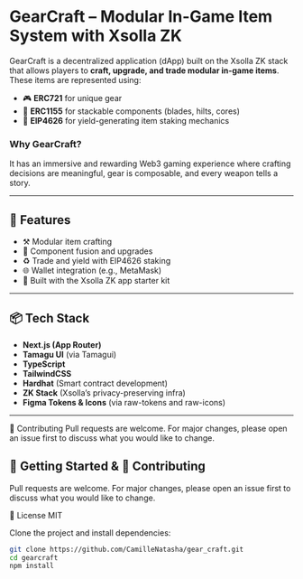 # GearCraft – Modular In-Game Item System with Xsolla ZK

GearCraft is a decentralized application (dApp) built on the Xsolla ZK stack that allows players to **craft, upgrade, and trade modular in-game items**. These items are represented using:

- 🎮 **ERC721** for unique gear
- 🧱 **ERC1155** for stackable components (blades, hilts, cores)
- 🧠 **EIP4626** for yield-generating item staking mechanics

### Why GearCraft?
It has an immersive and rewarding Web3 gaming experience where crafting decisions are meaningful, gear is composable, and every weapon tells a story.

---

## 🔧 Features

- ⚒️ Modular item crafting
- 🧬 Component fusion and upgrades
- ♻️ Trade and yield with EIP4626 staking
- 🌐 Wallet integration (e.g., MetaMask)
- 🔐 Built with the Xsolla ZK app starter kit

---

## 📦 Tech Stack

- **Next.js (App Router)**
- **Tamagu UI** (via Tamagui)
- **TypeScript**
- **TailwindCSS**
- **Hardhat** (Smart contract development)
- **ZK Stack** (Xsolla’s privacy-preserving infra)
- **Figma Tokens & Icons** (via raw-tokens and raw-icons)

---

🧠 Contributing
Pull requests are welcome. For major changes, please open an issue first to discuss what you would like to change.

## 🚀 Getting Started & 🧠 Contributing


Pull requests are welcome. For major changes, please open an issue first to discuss what you would like to change.

📄 License
MIT

Clone the project and install dependencies:

```bash
git clone https://github.com/CamilleNatasha/gear_craft.git
cd gearcraft
npm install
